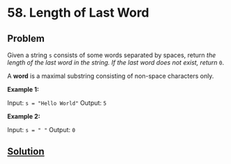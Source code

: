# 58. Length of Last Word

## Problem

Given a string ```s``` consists of some words separated by spaces, return *the length of the last word in the string. If the last word does not exist, return* ```0```.

A **word** is a maximal substring consisting of non-space characters only.

**Example 1:**

Input: ```s = "Hello World"```
Output: ```5```

**Example 2:**

Input: ```s = " "```
Output: ```0```

## [Solution](answer.py)

